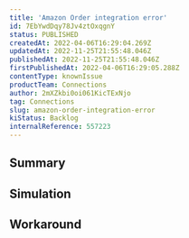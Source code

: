 ```yaml
---
title: 'Amazon Order integration error'
id: 7EbYwdDqy78Jv4ztOxqgnY
status: PUBLISHED
createdAt: 2022-04-06T16:29:04.269Z
updatedAt: 2022-11-25T21:55:48.046Z
publishedAt: 2022-11-25T21:55:48.046Z
firstPublishedAt: 2022-04-06T16:29:05.288Z
contentType: knownIssue
productTeam: Connections
author: 2mXZkbi0oi061KicTExNjo
tag: Connections
slug: amazon-order-integration-error
kiStatus: Backlog
internalReference: 557223
---
```


## Summary



## Simulation



## Workaround




